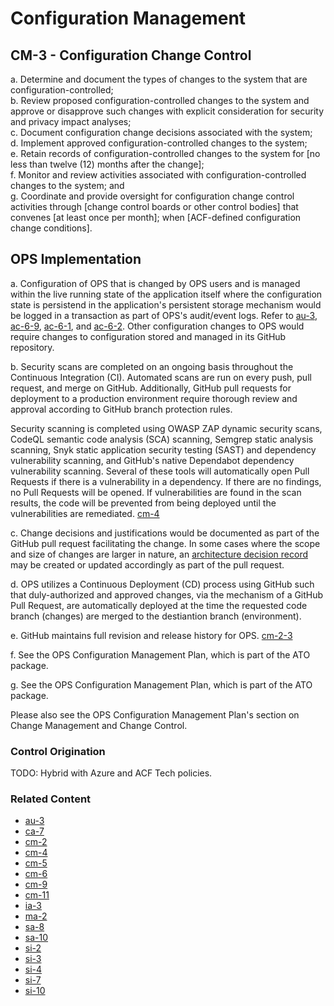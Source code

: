 # Configuration Management
## CM-3 - Configuration Change Control

a. Determine and document the types of changes to the system that are configuration-controlled;<br />
b. Review proposed configuration-controlled changes to the system and approve or disapprove such changes with explicit consideration for security and privacy impact analyses;<br />
c. Document configuration change decisions associated with the system;<br />
d. Implement approved configuration-controlled changes to the system;<br />
e. Retain records of configuration-controlled changes to the system for [no less than twelve (12) months after the change];<br />
f. Monitor and review activities associated with configuration-controlled changes to the system; and<br />
g. Coordinate and provide oversight for configuration change control activities through [change control boards or other control bodies] that convenes [at least once per month]; when [ACF-defined configuration change conditions].

## OPS Implementation

a. Configuration of OPS that is changed by OPS users and is managed within the live running state of the application itself where the configuration state is persistend in the application's persistent storage mechanism would be logged in a transaction as part of OPS's audit/event logs. Refer to [au-3](../au/au-03.md), [ac-6-9](../ac/ac-06-09.md), [ac-6-1](../ac/ac-06-01.md), and [ac-6-2](../ac/ac-06-02.md). Other configuration changes to OPS would require changes to configuration stored and managed in its GitHub repository.

b. Security scans are completed on an ongoing basis throughout the Continuous Integration (CI).  Automated scans are run on every push, pull request, and merge on GitHub.  Additionally, GitHub pull requests for deployment to a production environment require thorough review and approval according to GitHub branch protection rules.

Security scanning is completed using OWASP ZAP dynamic security scans, CodeQL semantic code analysis (SCA) scanning, Semgrep static analysis scanning, Snyk static application security testing (SAST) and dependency vulnerability scanning, and GitHub's native Dependabot dependency vulnerability scanning. Several of these tools will automatically open Pull Requests if there is a vulnerability in a dependency. If there are no findings, no Pull Requests will be opened. If vulnerabilities are found in the scan results, the code will be prevented from being deployed until the vulnerabilities are remediated. [cm-4](./cm-04.md)

c. Change decisions and justifications would be documented as part of the GitHub pull request facilitating the change. In some cases where the scope and size of changes are larger in nature, an [architecture decision record](https://github.com/HHS/OPRE-OPS/tree/main/docs/adr) may be created or updated accordingly as part of the pull request.

d. OPS utilizes a Continuous Deployment (CD) process using GitHub such that duly-authorized and approved changes, via the mechanism of a GitHub Pull Request, are automatically deployed at the time the requested code branch (changes) are merged to the destiantion branch (environment).

e. GitHub maintains full revision and release history for OPS. [cm-2-3](./cm-02-3.md)

f. See the OPS Configuration Management Plan, which is part of the ATO package. 

g. See the OPS Configuration Management Plan, which is part of the ATO package. 

Please also see the OPS Configuration Management Plan's section on Change Management and Change Control.

### Control Origination

TODO: Hybrid with Azure and ACF Tech policies.

### Related Content

* [au-3](../au/au-03.md)
* [ca-7](../ca/ca-07.md)
* [cm-2](./cm-02.md)
* [cm-4](./cm-04.md)
* [cm-5](./cm-05.md)
* [cm-6](./cm-06.md)
* [cm-9](./cm-09.md)
* [cm-11](./cm-11.md)
* [ia-3](../ia/ia-03.md)
* [ma-2](../ma/ma-02.md)
* [sa-8](../sa/sa-08.md)
* [sa-10](../sa/sa-10.md)
* [si-2](../si/si-02.md)
* [si-3](../si/si-03.md)
* [si-4](../si/si-04.md)
* [si-7](../si/si-07.md)
* [si-10](../si/si-10.md)
